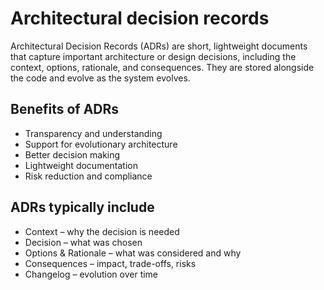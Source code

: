 # Architectural decision records

Architectural Decision Records (ADRs) are short, lightweight documents that capture important architecture or design decisions, including the context, options, rationale, and consequences. They are stored alongside the code and evolve as the system evolves.

## Benefits of ADRs

- Transparency and understanding
- Support for evolutionary architecture
- Better decision making
- Lightweight documentation
- Risk reduction and compliance

## ADRs typically include

- Context – why the decision is needed
- Decision – what was chosen
- Options & Rationale – what was considered and why
- Consequences – impact, trade-offs, risks
- Changelog – evolution over time
